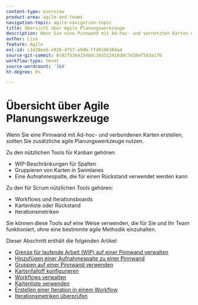 ```yaml
---
content-type: overview
product-area: agile-and-teams
navigation-topic: agile-navigation-topic
title: Übersicht über Agile Planungswerkzeuge
description: Wenn Sie eine Pinnwand mit Ad-hoc- und vernetzten Karten erstellen, sollten Sie zusätzliche agile Planungswerkzeuge auf Pinnwänden nutzen.
author: Lisa
feature: Agile
exl-id: c1d28eeb-e920-4f57-a94b-ffd928b384a4
source-git-commit: 8c02f5364154bdc343512416d0c7e38ef563a170
workflow-type: tm+mt
source-wordcount: '164'
ht-degree: 0%

---
```


# Übersicht über Agile Planungswerkzeuge

Wenn Sie eine Pinnwand mit Ad-hoc- und verbundenen Karten erstellen, sollten Sie zusätzliche agile Planungswerkzeuge nutzen.

Zu den nützlichen Tools für Kanban gehören:

* WIP-Beschränkungen für Spalten
* Gruppieren von Karten in Swimlanes
* Eine Aufnahmespalte, die für einen Rückstand verwendet werden kann

Zu den für Scrum nützlichen Tools gehören:

* Workflows und Iterationsboards
* Kartenliste oder Rückstand
* Iterationsmetriken

Sie können diese Tools auf eine Weise verwenden, die für Sie und Ihr Team funktioniert, ohne eine bestimmte agile Methodik einzuhalten.

Dieser Abschnitt enthält die folgenden Artikel:

* [Grenze für laufende Arbeit (WIP) auf einer Pinnwand verwalten](/help/quicksilver/agile/use-boards-agile-planning-tools/manage-wip-limit-on-board.md)
* [Hinzufügen einer Aufnahmespalte zu einer Pinnwand](/help/quicksilver/agile/use-boards-agile-planning-tools/add-intake-column-to-board.md)
* [Gruppen auf einer Pinnwand verwenden](/help/quicksilver/agile/use-boards-agile-planning-tools/group-cards-on-board.md)
* [Kartenfalloff konfigurieren](/help/quicksilver/agile/use-boards-agile-planning-tools/configure-card-falloff.md)
* [Workflows verwalten](/help/quicksilver/agile/use-boards-agile-planning-tools/manage-collections.md)
* [Kartenliste verwenden](/help/quicksilver/agile/use-boards-agile-planning-tools/use-card-list.md)
* [Erstellen einer Iteration in einem Workflow](/help/quicksilver/agile/use-boards-agile-planning-tools/create-an-iteration-in-workstream.md)
* [Iterationsmetriken überprüfen](/help/quicksilver/agile/use-boards-agile-planning-tools/review-iteration-metrics.md)
